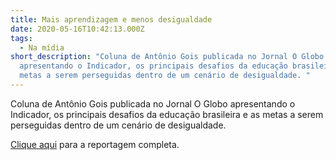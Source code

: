 ```yaml
---
title: Mais aprendizagem e menos desigualdade
date: 2020-05-16T10:42:13.000Z
tags:
  - Na mídia
short_description: "Coluna de Antônio Gois publicada no Jornal O Globo
  apresentando o Indicador, os principais desafios da educação brasileira e as
  metas a serem perseguidas dentro de um cenário de desigualdade. "
---
```

Coluna de Antônio Gois publicada no Jornal O Globo apresentando o Indicador, os principais desafios da educação brasileira e as metas a serem perseguidas dentro de um cenário de desigualdade. 

[Clique aqui](https://blogs.oglobo.globo.com/antonio-gois/post/mais-aprendizagem-e-menos-desigualdade.html) para a reportagem completa.